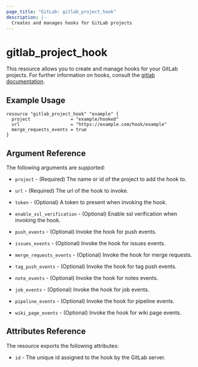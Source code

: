 ```yaml
---
page_title: "GitLab: gitlab_project_hook"
description: |-
  Creates and manages hooks for GitLab projects
---
```


# gitlab\_project\_hook

This resource allows you to create and manage hooks for your GitLab projects.
For further information on hooks, consult the [gitlab
documentation](https://docs.gitlab.com/ce/user/project/integrations/webhooks.html).


## Example Usage

```hcl
resource "gitlab_project_hook" "example" {
  project               = "example/hooked"
  url                   = "https://example.com/hook/example"
  merge_requests_events = true
}
```

## Argument Reference

The following arguments are supported:

* `project` - (Required) The name or id of the project to add the hook to.

* `url` - (Required) The url of the hook to invoke.

* `token` - (Optional) A token to present when invoking the hook.

* `enable_ssl_verification` - (Optional) Enable ssl verification when invoking
the hook.

* `push_events` - (Optional) Invoke the hook for push events.

* `issues_events` - (Optional) Invoke the hook for issues events.

* `merge_requests_events` - (Optional) Invoke the hook for merge requests.

* `tag_push_events` - (Optional) Invoke the hook for tag push events.

* `note_events` - (Optional) Invoke the hook for notes events.

* `job_events` - (Optional) Invoke the hook for job events.

* `pipeline_events` - (Optional) Invoke the hook for pipeline events.

* `wiki_page_events` - (Optional) Invoke the hook for wiki page events.

## Attributes Reference

The resource exports the following attributes:

* `id` - The unique id assigned to the hook by the GitLab server.
